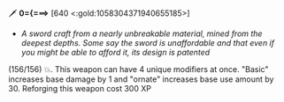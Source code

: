 🗡️ **0={===>** [640 <:gold:1058304371940655185>]
- *A sword craft from a nearly unbreakable material, mined from the deepest depths. Some say the sword is unaffordable and that even if you might be able to afford it, its design is patented*

(156/156) 💥. This weapon can have 4 unique modifiers at once.  "Basic" increases base damage by 1 and "ornate" increases base use amount by 30. Reforging this weapon cost 300 XP
